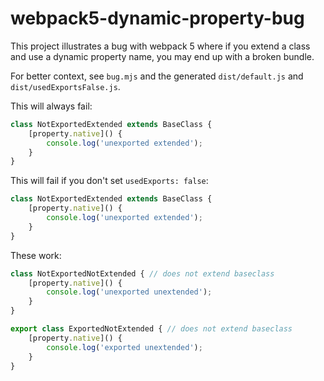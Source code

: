 # webpack5-dynamic-property-bug

This project illustrates a bug with webpack 5 where if you extend a class and use a dynamic property name, you may end up with a broken bundle.

For better context, see `bug.mjs` and the generated `dist/default.js` and `dist/usedExportsFalse.js`.

This will always fail:

```js
class NotExportedExtended extends BaseClass {
    [property.native]() {
        console.log('unexported extended');
    }
}
```

This will fail if you don't set `usedExports: false`:

```js
class NotExportedExtended extends BaseClass {
    [property.native]() {
        console.log('unexported extended');
    }
}
```

These work:

```js
class NotExportedNotExtended { // does not extend baseclass
    [property.native]() {
        console.log('unexported unextended');
    }
}

export class ExportedNotExtended { // does not extend baseclass
    [property.native]() {
        console.log('exported unextended');
    }
}
```


